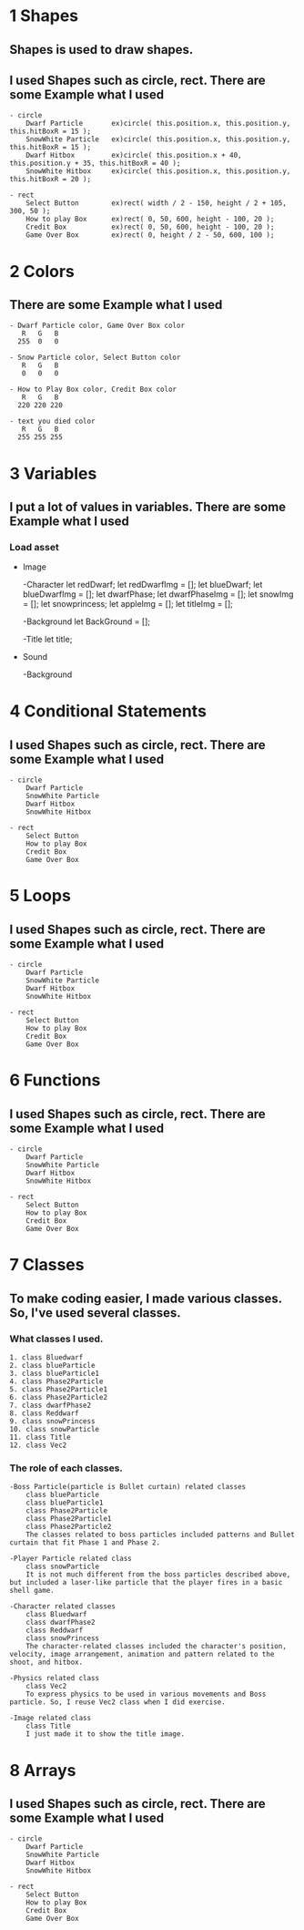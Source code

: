 1 Shapes
========
Shapes is used to draw shapes.
------------------------------
I used Shapes such as circle, rect. There are some Example what I used
----------------------------------------------------------------------
    - circle
        Dwarf Particle       ex)circle( this.position.x, this.position.y, this.hitBoxR = 15 );
        SnowWhite Particle   ex)circle( this.position.x, this.position.y, this.hitBoxR = 15 );
        Dwarf Hitbox         ex)circle( this.position.x + 40, this.position.y + 35, this.hitBoxR = 40 );
        SnowWhite Hitbox     ex)circle( this.position.x, this.position.y, this.hitBoxR = 20 );

    - rect
        Select Button        ex)rect( width / 2 - 150, height / 2 + 105, 300, 50 );
        How to play Box      ex)rect( 0, 50, 600, height - 100, 20 );
        Credit Box           ex)rect( 0, 50, 600, height - 100, 20 );
        Game Over Box        ex)rect( 0, height / 2 - 50, 600, 100 );

2 Colors
========
There are some Example what I used
----------------------------------
    - Dwarf Particle color, Game Over Box color
       R   G   B
      255  0   0

    - Snow Particle color, Select Button color
       R   G   B
       0   0   0   

    - How to Play Box color, Credit Box color
       R   G   B
      220 220 220     
    
    - text you died color
       R   G   B
      255 255 255    

3 Variables
===========
I put a lot of values in variables. There are some Example what I used
----------------------------------------------------------------------
### Load asset
- Image

    -Character 
        let redDwarf;
        let redDwarfImg = [];
        let blueDwarf;
        let blueDwarfImg = [];
        let dwarfPhase;
        let dwarfPhaseImg = [];
        let snowImg = [];
        let snowprincess;
        let appleImg = [];
        let titleImg = [];
    
    -Background
        let BackGround = [];

    -Title
        let title;

- Sound

    -Background

4 Conditional Statements
========================
I used Shapes such as circle, rect. There are some Example what I used
----------------------------------------------------------------------
    - circle
        Dwarf Particle
        SnowWhite Particle
        Dwarf Hitbox
        SnowWhite Hitbox

    - rect
        Select Button
        How to play Box
        Credit Box
        Game Over Box

5 Loops
=======
I used Shapes such as circle, rect. There are some Example what I used
----------------------------------------------------------------------
    - circle
        Dwarf Particle
        SnowWhite Particle
        Dwarf Hitbox
        SnowWhite Hitbox

    - rect
        Select Button
        How to play Box
        Credit Box
        Game Over Box

6 Functions
===========
I used Shapes such as circle, rect. There are some Example what I used
----------------------------------------------------------------------
    - circle
        Dwarf Particle
        SnowWhite Particle
        Dwarf Hitbox
        SnowWhite Hitbox

    - rect
        Select Button
        How to play Box
        Credit Box
        Game Over Box

7 Classes
=========
To make coding easier, I made various classes. So, I've used several classes.
-----------------------------------------------------------------------------
### What classes I used.

    1. class Bluedwarf
    2. class blueParticle
    3. class blueParticle1
    4. class Phase2Particle
    5. class Phase2Particle1
    6. class Phase2Particle2
    7. class dwarfPhase2
    8. class Reddwarf
    9. class snowPrincess
    10. class snowParticle
    11. class Title
    12. class Vec2

### The role of each classes.

    -Boss Particle(particle is Bullet curtain) related classes
        class blueParticle
        class blueParticle1
        class Phase2Particle
        class Phase2Particle1
        class Phase2Particle2
        The classes related to boss particles included patterns and Bullet curtain that fit Phase 1 and Phase 2.

    -Player Particle related class
        class snowParticle
        It is not much different from the boss particles described above, but included a laser-like particle that the player fires in a basic shell game.
    
    -Character related classes
        class Bluedwarf
        class dwarfPhase2
        class Reddwarf
        class snowPrincess
        The character-related classes included the character's position, velocity, image arrangement, animation and pattern related to the shoot, and hitbox.

    -Physics related class
        class Vec2
        To express physics to be used in various movements and Boss particle. So, I reuse Vec2 class when I did exercise.

    -Image related class
        class Title
        I just made it to show the title image.



8 Arrays
========
I used Shapes such as circle, rect. There are some Example what I used
----------------------------------------------------------------------
    - circle
        Dwarf Particle
        SnowWhite Particle
        Dwarf Hitbox
        SnowWhite Hitbox

    - rect
        Select Button
        How to play Box
        Credit Box
        Game Over Box         
             
    
    


